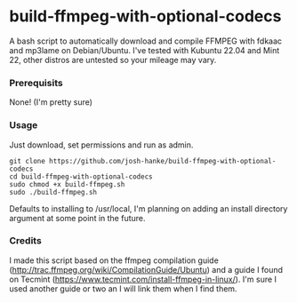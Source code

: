 # build-ffmpeg-with-optional-codecs
A bash script to automatically download and compile FFMPEG with fdkaac and mp3lame on Debian/Ubuntu. I've tested with Kubuntu 22.04 and Mint 22, other distros are untested so your mileage may vary.

### Prerequisits
None! (I'm pretty sure)

### Usage
Just download, set permissions and run as admin.
```
git clone https://github.com/josh-hanke/build-ffmpeg-with-optional-codecs
cd build-ffmpeg-with-optional-codecs
sudo chmod +x build-ffmpeg.sh
sudo ./build-ffmpeg.sh
```
Defaults to installing to /usr/local, I'm planning on adding an install directory argument at some point in the future.

### Credits

I made this script based on the ffmpeg compilation guide (http://trac.ffmpeg.org/wiki/CompilationGuide/Ubuntu) and a guide I found on Tecmint (https://www.tecmint.com/install-ffmpeg-in-linux/). I'm sure I used another guide or two an I will link them when I find them.
